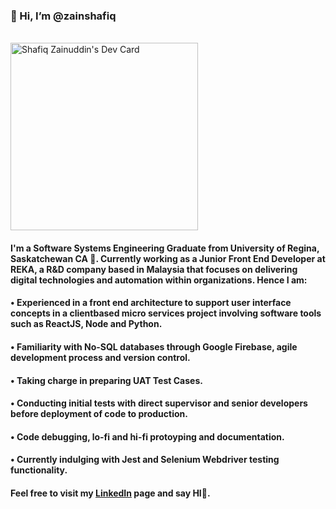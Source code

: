 ### 👋 Hi, I’m @zainshafiq

<br>
<a href="https://app.daily.dev/zainshafiq"><img src="https://api.daily.dev/devcards/b9e6c0aa829d4a668494363a2c111e69.png?r=8fc" width="300" alt="Shafiq Zainuddin's Dev Card"/></a>
<br>

#### I'm a Software Systems Engineering Graduate from University of Regina, Saskatchewan CA 🌱. Currently working as a Junior Front End Developer at REKA, a R&D company based in Malaysia that focuses on delivering digital technologies and automation within organizations. Hence I am: 

#### • Experienced in a front end architecture to support user interface concepts in a clientbased micro services project involving software tools such as ReactJS, Node and Python.
#### • Familiarity with No-SQL databases through Google Firebase, agile development process and version control.
#### • Taking charge in preparing UAT Test Cases.
#### • Conducting initial tests with direct supervisor and senior developers before deployment of code to production.
#### • Code debugging, lo-fi and hi-fi protoyping and documentation.
#### • Currently indulging with Jest and Selenium Webdriver testing functionality.

#### Feel free to visit my [LinkedIn](https://www.linkedin.com/in/ishraf-shafiq-zainuddin/) page and say HI👋.

<!---
zainshafiq/zainshafiq is a ✨ special ✨ repository because its `README.md` (this file) appears on your GitHub profile.
You can click the Preview link to take a look at your changes.
--->
